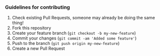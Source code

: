 ### Guidelines for contributing

1. Check existing Pull Requests, someone may already be doing the same thing!
2. Fork this repository
3. Create your feature branch (`git checkout -b my-new-feature`)
4. Commit your changes (`git commit -am 'Added some feature'`)
5. Push to the branch (`git push origin my-new-feature`)
6. Create a new Pull Request
